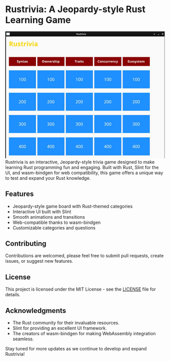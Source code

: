 # Rustrivia: A Jeopardy-style Rust Learning Game
![A Rust themed Jeopardy board.](/assets/rustrivia.jpeg)
Rustrivia is an interactive, Jeopardy-style trivia game designed to make learning Rust programming fun and engaging. Built with Rust, Slint for the UI, and wasm-bindgen for web compatibility, this game offers a unique way to test and expand your Rust knowledge.

## Features

- Jeopardy-style game board with Rust-themed categories
- Interactive UI built with Slint
- Smooth animations and transitions
- Web-compatible thanks to wasm-bindgen
- Customizable categories and questions

## Contributing

Contributions are welcomed, please feel free to submit pull requests, create issues, or suggest new features.

## License

This project is licensed under the MIT License - see the [LICENSE](LICENSE) file for details.

## Acknowledgments

- The Rust community for their invaluable resources.
- Slint for providing an excellent UI framework.
- The creators of wasm-bindgen for making WebAssembly integration seamless.

Stay tuned for more updates as we continue to develop and expand Rustrivia!
